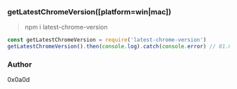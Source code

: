### getLatestChromeVersion([platform=win|mac])

> npm i latest-chrome-version

```js
const getLatestChromeVersion = require('latest-chrome-version')
getLatestChromeVersion().then(console.log).catch(console.error) // 81.0.4044.138
```

### Author
0x0a0d